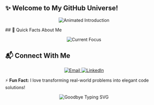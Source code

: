 ## ✨ Welcome to My GitHub Universe!

<p align="center">
  <img 
    src="https://readme-typing-svg.herokuapp.com?font=Poppins&size=32&duration=3000&pause=1000&color=4682B4&center=true&vCenter=true&width=1000&lines=👋+Hi+there!+I'm+Leta+Kasahun;🚀+Passionate+Software+Engineer+from+Ethiopia+🇪🇹;💻+Crafting+scalable+web+%26+mobile+apps+with+clean+code;🌱+Growing+through+open-source+%26+continuous+learning;🔥+Turning+ideas+into+impact+with+tech." 
    alt="Animated Introduction">
</p>
## 🚀 Quick Facts About Me

<p align="center">
  <img src="https://readme-typing-svg.herokuapp.com?font=Poppins&size=24&duration=2500&pause=800&color=4F8CC9&center=true&width=850&lines=💻+Full-stack+developer+(MERN+stack);☁️+Learning+cloud+deployment+%26+DevOps;🤝+Open+to+collaborate+on+impactful+projects;🇪🇹+Building+tech+community+in+Ethiopia" alt="Current Focus">
</p>

## 📬 Connect With Me
<p align="center">
  <a href="mailto:letakasahun2@gmail.com">
    <img src="https://img.shields.io/badge/Email-Contact%20Me-blue?style=flat-square&logo=gmail" alt="Email">
  </a>
  <a href="https://www.linkedin.com/in/yourprofile">
    <img src="https://img.shields.io/badge/LinkedIn-Connect-blue?style=flat-square&logo=linkedin" alt="LinkedIn">
  </a>
</p>

⚡ **Fun Fact:** I love transforming real-world problems into elegant code solutions!
<p align="center">
  <img 
    src="https://readme-typing-svg.herokuapp.com?font=Poppins&size=28&duration=3000&pause=500&color=00F7A5&center=true&vCenter=true&width=900&lines=🙏+Thanks+for+scrolling+through+my+profile!;👋+Goodbye+for+now+—+see+you+around!;💬+Let's+connect+and+build+something+amazing+together." 
    alt="Goodbye Typing SVG">
</p>

